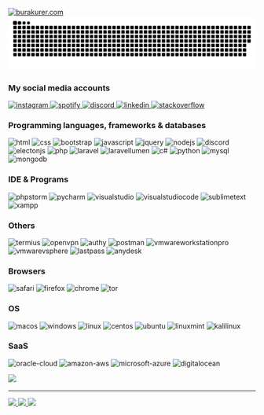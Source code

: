 [![burakurer.com](https://cloud.burakurer.com/index.php/s/JmojpZk7doLxDn7/download/burakurerlogo.png)](https://burakurer.com)
<img src="https://github.com/burakurer/burakurer/blob/output/github-contribution-grid-snake-dark.svg">
### My social media accounts
<a target="_blank" href="https://instagram.com/burakurer_">
<img alt="instagram" src="https://img.shields.io/badge/Instagram-000?&logo=instagram&logoColor=c32aa3"/>
</a>
<a target="_blank" href="https://open.spotify.com/user/minezeux">
<img alt="spotify" src="https://img.shields.io/badge/Spotify-000?&logo=spotify"/>
</a>
<a target="_blank" href="https://discordapp.com/users/257576708323016707/">
<img alt="discord" src="https://img.shields.io/badge/Discord-000?&logo=discord"/>
</a>
<a target="_blank" href="https://linkedin.com/in/burak-muhammet-ürer">
<img alt="linkedin" src="https://img.shields.io/badge/Linkedin-000?&logo=linkedin&logoColor=007bb5"/>
</a>
<a target="_blank" href="https://stackoverflow.com/users/10908385">
<img alt="stackoverflow" src="https://img.shields.io/badge/Stackoverflow-000?&logo=stackoverflow"/>
</a>

### Programming languages, frameworks & databases
<p>
<img alt="html" src="https://img.shields.io/badge/Html-000?&logo=html5"/>
<img alt="css" src="https://img.shields.io/badge/Css-000?&logo=css3&logoColor=1572B6"/>
<img alt="bootstrap" src="https://img.shields.io/badge/Bootstrap-000?&logo=bootstrap"/>
<img alt="javascript" src="https://img.shields.io/badge/JavaScript-000?&logo=javascript"/>
<img alt="jquery" src="https://img.shields.io/badge/jQuery-000?&logo=jquery&logoColor=0769AD"/>
<img alt="nodejs" src="https://img.shields.io/badge/NodeJS-000?&logo=node.js"/>
<img alt="discord" src="https://img.shields.io/badge/DiscordJS-000?&logo=discord"/>
<img alt="electonjs" src="https://img.shields.io/badge/ElectronJS-000?&logo=electron&logoColor=00aeff"/>
<img alt="php" src="https://img.shields.io/badge/Php-000?&logo=php"/>
<img alt="laravel" src="https://img.shields.io/badge/Laravel-000?&logo=laravel"/>
<img alt="laravellumen" src="https://img.shields.io/badge/Laravel%20Lumen-000?&logo=lumen"/>
<img alt="c#" src="https://img.shields.io/badge/C%23-000?&logo=c-sharp&logoColor=239120"/>
<img alt="python" src="https://img.shields.io/badge/Python-000?&logo=python"/>
<img alt="mysql" src="https://img.shields.io/badge/MySQL-000?&logo=mysql"/>
<img alt="mongodb" src="https://img.shields.io/badge/MongoDB%20Atlas-000?&logo=mongodb"/>
</p>

### IDE & Programs
<p>
<img alt="phpstorm" src="https://img.shields.io/badge/PhpStorm-000?&logo=phpstorm&logoColor=b940da"/>
<img alt="pycharm" src="https://img.shields.io/badge/PyCharm-000?&logo=pycharm&logoColor=yellow"/>
<img alt="visualstudio" src="https://img.shields.io/badge/Visual Studio-000?&logo=visual-studio&logoColor=5C2D91"/>
<img alt="visualstudiocode" src="https://img.shields.io/badge/Visual Studio Code-000?&logo=visual-studio-code&logoColor=0078d7"/>
<img alt="sublimetext" src="https://img.shields.io/badge/Sublime Text-000?&logo=sublime-text"/>
<img alt="xampp" src="https://img.shields.io/badge/XAMPP-000?&logo=xampp"/>
</p>

### Others
<p>
<img alt="termius" src="https://img.shields.io/badge/Termius-000?&logo=Termius"/>
<img alt="openvpn" src="https://img.shields.io/badge/OpenVPN-000?&logo=Openvpn"/>
<img alt="authy" src="https://img.shields.io/badge/Authy-000?&logo=authy&logoColor=ec1c24"/>
<img alt="postman" src="https://img.shields.io/badge/Postman-000?&logo=postman"/>
<img alt="vmwareworkstationpro" src="https://img.shields.io/badge/VMware Workstation Pro-000?&logo=VMware"/>
<img alt="vmwarevsphere" src="https://img.shields.io/badge/VMware vSphere-000?&logo=VMware"/>
<img alt="lastpass" src="https://img.shields.io/badge/LastPass-000?&logo=Lastpass"/>
<img alt="anydesk" src="https://img.shields.io/badge/Anydesk-000?&logo=Anydesk"/>
</p>

### Browsers
<p>
<img alt="safari" src="https://img.shields.io/badge/Safari-000?&logo=Safari"/>
<img alt="firefox" src="https://img.shields.io/badge/Mozilla Firefox-000?&logo=Firefox-Browser"/>
<img alt="chrome" src="https://img.shields.io/badge/Chrome-000?&logo=googlechrome"/>
<img alt="tor" src="https://img.shields.io/badge/Tor-000?&logo=Tor-Browser&logoColor=7D4698"/>
</p>

### OS
<p>
<img alt="macos" src="https://img.shields.io/badge/macOS-000?&logo=macos"/>
<img alt="windows" src="https://img.shields.io/badge/Windows-000?&logo=windows&logoColor=0078D6"/>
<img alt="linux" src="https://img.shields.io/badge/Linux-000?&logo=linux"/>
<img alt="centos" src="https://img.shields.io/badge/CentOS-000?&logo=centos"/>
<img alt="ubuntu" src="https://img.shields.io/badge/Ubuntu-000?&logo=ubuntu"/>
<img alt="linuxmint" src="https://img.shields.io/badge/Linux%20Mint-000?&logo=linuxmint"/>
<img alt="kalilinux" src="https://img.shields.io/badge/Kali_Linux-000?&logo=kalilinux"/>
</p>

### SaaS
<p>
<img alt="oracle-cloud" src="https://img.shields.io/badge/Oracle Cloud-000?&logo=oracle&logoColor=F80000"/>
<img alt="amazon-aws" src="https://img.shields.io/badge/Amazon AWS-000?&logo=amazon-aws&logoColor=FF9900"/>
<img alt="microsoft-azure" src="https://img.shields.io/badge/Microsoft%20Azure-000?&logo=microsoft-azure&logoColor=008AD7"/>
<img alt="digitalocean" src="https://img.shields.io/badge/DigitalOcean-000?&logo=digitalOcean"/>
</p>

<img src="https://camo.githubusercontent.com/a6af43479d42a1a2fb5c9b40ee7c8cb4166fe525162357d400ee99afe3eac2fa/68747470733a2f2f63756c746f667468657061727479706172726f742e636f6d2f706172726f74732f68642f676974687562706172726f742e676966" width="50">
<hr>
<a href="#">
<img height="175px" src="https://github-readme-stats.vercel.app/api?username=burakurer&count_private=true&show_icons=true&include_all_commits=true&theme=midnight-purple">
<img height="175px" src="https://github-readme-stats.vercel.app/api/top-langs/?username=burakurer&layout=compact&theme=midnight-purple">
<img src="https://github-readme-stats.vercel.app/api/wakatime?username=@burakurer&langs_count=8&layout=compact&theme=midnight-purple"/>
</a>
